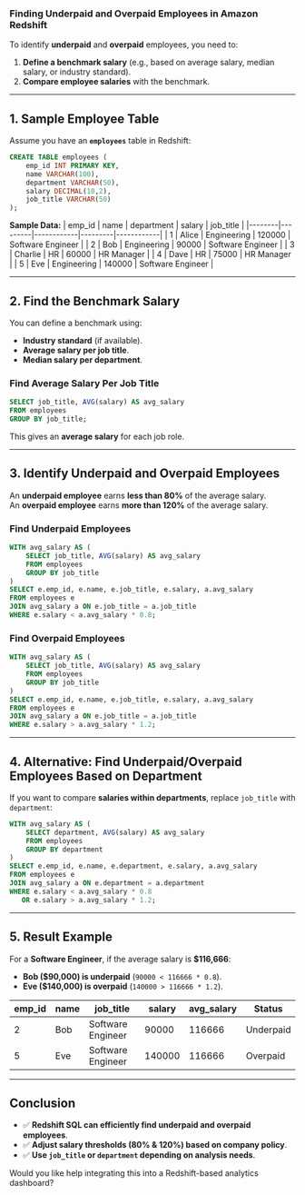 ### **Finding Underpaid and Overpaid Employees in Amazon Redshift**  

To identify **underpaid** and **overpaid** employees, you need to:  
1. **Define a benchmark salary** (e.g., based on average salary, median salary, or industry standard).  
2. **Compare employee salaries** with the benchmark.  

---

## **1. Sample Employee Table**
Assume you have an **`employees`** table in Redshift:

```sql
CREATE TABLE employees (
    emp_id INT PRIMARY KEY,
    name VARCHAR(100),
    department VARCHAR(50),
    salary DECIMAL(10,2),
    job_title VARCHAR(50)
);
```

**Sample Data:**
| emp_id | name     | department  | salary  | job_title  |
|--------|---------|------------|---------|------------|
| 1      | Alice   | Engineering | 120000  | Software Engineer |
| 2      | Bob     | Engineering | 90000   | Software Engineer |
| 3      | Charlie | HR          | 60000   | HR Manager |
| 4      | Dave    | HR          | 75000   | HR Manager |
| 5      | Eve     | Engineering | 140000  | Software Engineer |

---

## **2. Find the Benchmark Salary**
You can define a benchmark using:  
- **Industry standard** (if available).  
- **Average salary per job title**.  
- **Median salary per department**.

### **Find Average Salary Per Job Title**
```sql
SELECT job_title, AVG(salary) AS avg_salary
FROM employees
GROUP BY job_title;
```
This gives an **average salary** for each job role.

---

## **3. Identify Underpaid and Overpaid Employees**
An **underpaid employee** earns **less than 80%** of the average salary.  
An **overpaid employee** earns **more than 120%** of the average salary.

### **Find Underpaid Employees**
```sql
WITH avg_salary AS (
    SELECT job_title, AVG(salary) AS avg_salary
    FROM employees
    GROUP BY job_title
)
SELECT e.emp_id, e.name, e.job_title, e.salary, a.avg_salary
FROM employees e
JOIN avg_salary a ON e.job_title = a.job_title
WHERE e.salary < a.avg_salary * 0.8;
```

### **Find Overpaid Employees**
```sql
WITH avg_salary AS (
    SELECT job_title, AVG(salary) AS avg_salary
    FROM employees
    GROUP BY job_title
)
SELECT e.emp_id, e.name, e.job_title, e.salary, a.avg_salary
FROM employees e
JOIN avg_salary a ON e.job_title = a.job_title
WHERE e.salary > a.avg_salary * 1.2;
```

---

## **4. Alternative: Find Underpaid/Overpaid Employees Based on Department**
If you want to compare **salaries within departments**, replace `job_title` with `department`:

```sql
WITH avg_salary AS (
    SELECT department, AVG(salary) AS avg_salary
    FROM employees
    GROUP BY department
)
SELECT e.emp_id, e.name, e.department, e.salary, a.avg_salary
FROM employees e
JOIN avg_salary a ON e.department = a.department
WHERE e.salary < a.avg_salary * 0.8
   OR e.salary > a.avg_salary * 1.2;
```

---

## **5. Result Example**
For a **Software Engineer**, if the average salary is **$116,666**:  
- **Bob ($90,000) is underpaid** (`90000 < 116666 * 0.8`).  
- **Eve ($140,000) is overpaid** (`140000 > 116666 * 1.2`).  

| emp_id | name | job_title         | salary  | avg_salary | Status   |
|--------|------|-------------------|---------|------------|----------|
| 2      | Bob  | Software Engineer | 90000   | 116666     | Underpaid |
| 5      | Eve  | Software Engineer | 140000  | 116666     | Overpaid |

---

## **Conclusion**
- ✅ **Redshift SQL can efficiently find underpaid and overpaid employees**.  
- ✅ **Adjust salary thresholds (80% & 120%) based on company policy**.  
- ✅ **Use `job_title` or `department` depending on analysis needs**.  

Would you like help integrating this into a Redshift-based analytics dashboard?